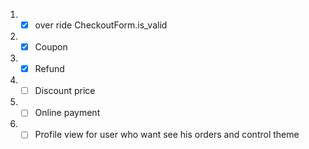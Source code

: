1. - [x] over ride CheckoutForm.is_valid
2. - [x] Coupon
3. - [x] Refund
4. - [ ] Discount price
5. - [ ] Online payment
6. - [ ] Profile view for user who want see his orders and control theme
